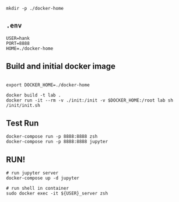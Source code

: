 
```shell
mkdir -p ./docker-home
```

## `.env`
```plaintext
USER=hank
PORT=8888
HOME=./docker-home
```

## Build and initial docker image
```shell

export DOCKER_HOME=./docker-home

docker build -t lab .
docker run -it --rm -v ./init:/init -v $DOCKER_HOME:/root lab sh /init/init.sh
```

## Test Run
```shell
docker-compose run -p 8888:8888 zsh
docker-compose run -p 8888:8888 jupyter
```

## RUN!
```shell
# run jupyter server
docker-compose up -d jupyter

# run shell in container
sudo docker exec -it ${USER}_server zsh
```